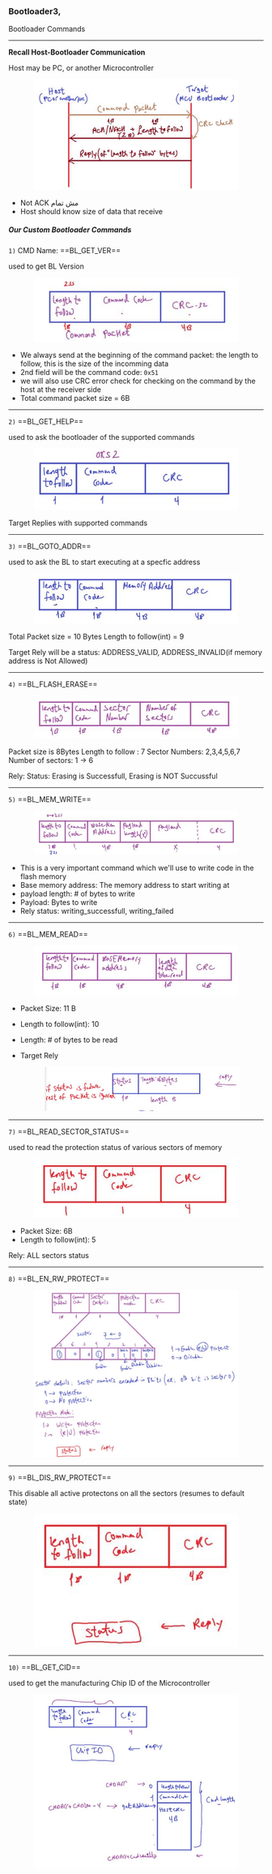 ### Bootloader3,

Bootloader Commands

---

**Recall Host-Bootloader Communication**

Host may be PC, or another Microcontroller

<p align="center">
  <img width="80%" height="50%" src="../imgs/boot42.JPG">
</p>

- Not ACK مش تمام
- Host should know size of data that receive

##### Our Custom Bootloader Commands

`1)` CMD Name: ==BL_GET_VER==

used to get BL Version

<p align="center">
  <img width="80%" height="50%" src="../imgs/boot59.JPG">
</p>

- We always send at the beginning of the command packet: the length to follow, this is the size of the incomming data
- 2nd field will be the command code: `0x51`
- we will also use CRC error check for checking on the command by the host at the receiver side
- Total command packet size = 6B

---

`2)` ==BL_GET_HELP==

used to ask the bootloader of the supported commands

<p align="center">
  <img width="80%" height="50%" src="../imgs/boot60.JPG">
</p>

Target Replies with supported commands

---

`3)` ==BL_GOTO_ADDR==

used to ask the BL to start executing at a specfic address

<p align="center">
  <img width="80%" height="50%" src="../imgs/boot61.JPG">
</p>

Total Packet size = 10 Bytes
Length to follow(int) = 9

Target Rely will be a status: ADDRESS_VALID, ADDRESS_INVALID(if memory address is Not Allowed)

---

`4)` ==BL_FLASH_ERASE==

<p align="center">
  <img width="80%" height="50%" src="../imgs/boot62.JPG">
</p>

Packet size is 8Bytes
Length to follow : 7
Sector Numbers: 2,3,4,5,6,7
Number of sectors: 1 -> 6

Rely: Status: Erasing is Successfull, Erasing is NOT Succussful

---

`5)` ==BL_MEM_WRITE==

<p align="center">
  <img width="80%" height="50%" src="../imgs/boot63.JPG">
</p>

- This is a very important command which we'll use to write code in the flash memory
- Base memory address: The memory address to start writing at
- payload length: # of bytes to write
- Payload: Bytes to write
- Rely status: writing_successfull, writing_failed

---

`6)` ==BL_MEM_READ==

<p align="center">
  <img width="80%" height="50%" src="../imgs/boot64.JPG">
</p>

- Packet Size: 11 B
- Length to follow(int): 10
- Length: # of bytes to be read

- Target Rely
    <p align="center">
    <img width="80%" height="50%" src="../imgs/boot65.JPG">
    </p>

---

`7)` ==BL_READ_SECTOR_STATUS==

used to read the protection status of various sectors of memory

<p align="center">
<img width="80%" height="50%" src="../imgs/boot67.JPG">
</p>

- Packet Size: 6B
- Length to follow(int): 5

Rely: ALL sectors status

---

`8)` ==BL_EN_RW_PROTECT==

<p align="center">
<img width="80%" height="50%" src="../imgs/boot66.JPG">
</p>

---

`9)` ==BL_DIS_RW_PROTECT==

This disable all active protectons on all the sectors (resumes to default state)

<p align="center">
<img width="80%" height="50%" src="../imgs/boot68.JPG">
</p>

---

`10)` ==BL_GET_CID==

used to get the manufacturing Chip ID of the Microcontroller

<p align="center">
<img width="80%" height="50%" src="../imgs/boot69.JPG">
</p>

